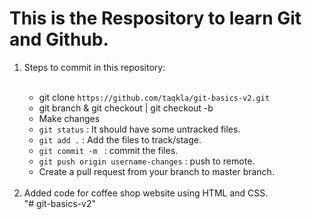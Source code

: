 <h1> This is the Respository to learn Git and Github.</h1>

<ol>
<li>Steps to commit in this repository: </li>
    <br>
    <ul>
        <li>
        git clone <code>https://github.com/taqkla/git-basics-v2.git</code> 
        </li>
        <li>
        git branch <username_changes> & git checkout <username_changes> | git checkout -b <username_changes>
        </li>
        <li>
        Make changes 
        </li>
        <li>
        <code>git status</code> : It should have some untracked files. 
        </li>
        <li>
        <code>git add .</code> : Add the files to track/stage. 
        </li>
        <li>
        <code>git commit -m </code> : commit the files. 
        </li>
        <li>
        <code>git push origin username-changes</code> : push to remote. 
        </li>
        <li>
        Create a pull request from your branch to master branch.  
        </li>
    </ul>
    <br>
<li>Added code for coffee shop website using HTML and CSS.</li>"# git-basics-v2" 
